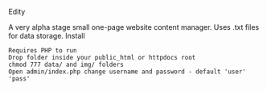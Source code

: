 Edity

A very alpha stage small one-page website content manager. Uses .txt files for data storage.
Install

    Requires PHP to run
    Drop folder inside your public_html or httpdocs root
    chmod 777 data/ and img/ folders
    Open admin/index.php change username and password - default 'user' 'pass'

